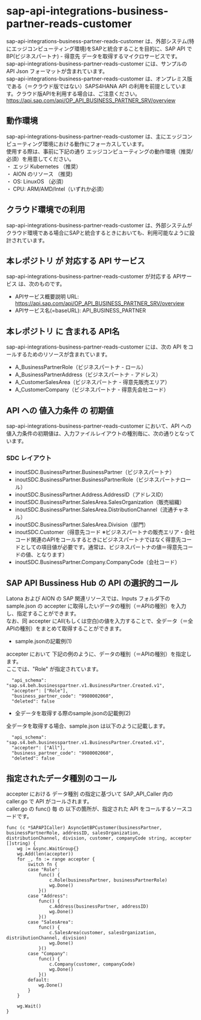 # sap-api-integrations-business-partner-reads-customer
sap-api-integrations-business-partner-reads-customer は、外部システム(特にエッジコンピューティング環境)をSAPと統合することを目的に、SAP API で BP(ビジネスパートナ) - 得意先 データを取得するマイクロサービスです。    
sap-api-integrations-business-partner-reads-customer には、サンプルのAPI Json フォーマットが含まれています。   
sap-api-integrations-business-partner-reads-customer は、オンプレミス版である（＝クラウド版ではない）SAPS4HANA API の利用を前提としています。クラウド版APIを利用する場合は、ご注意ください。   
https://api.sap.com/api/OP_API_BUSINESS_PARTNER_SRV/overview   

## 動作環境  
sap-api-integrations-business-partner-reads-customer は、主にエッジコンピューティング環境における動作にフォーカスしています。  
使用する際は、事前に下記の通り エッジコンピューティングの動作環境（推奨/必須）を用意してください。  
・ エッジ Kubernetes （推奨）    
・ AION のリソース （推奨)    
・ OS: LinuxOS （必須）    
・ CPU: ARM/AMD/Intel（いずれか必須）    

## クラウド環境での利用
sap-api-integrations-business-partner-reads-customer は、外部システムがクラウド環境である場合にSAPと統合するときにおいても、利用可能なように設計されています。  

## 本レポジトリ が 対応する API サービス
sap-api-integrations-business-partner-reads-customer が対応する APIサービス は、次のものです。

* APIサービス概要説明 URL: https://api.sap.com/api/OP_API_BUSINESS_PARTNER_SRV/overview    
* APIサービス名(=baseURL): API_BUSINESS_PARTNER

## 本レポジトリ に 含まれる API名
sap-api-integrations-business-partner-reads-customer には、次の API をコールするためのリソースが含まれています。  

* A_BusinessPartnerRole（ビジネスパートナ - ロール）
* A_BusinessPartnerAddress（ビジネスパートナ - アドレス）
* A_CustomerSalesArea（ビジネスパートナ - 得意先販売エリア）
* A_CustomerCompany（ビジネスパートナ - 得意先会社コード）

## API への 値入力条件 の 初期値
sap-api-integrations-business-partner-reads-customer において、API への値入力条件の初期値は、入力ファイルレイアウトの種別毎に、次の通りとなっています。  

### SDC レイアウト

* inoutSDC.BusinessPartner.BusinessPartner（ビジネスパートナ）
* inoutSDC.BusinessPartner.BusinessPartnerRole（ビジネスパートナロール）
* inoutSDC.BusinessPartner.Address.AddressID（アドレスID）
* inoutSDC.BusinessPartner.SalesArea.SalesOrganization（販売組織）
* inoutSDC.BusinessPartner.SalesArea.DistributionChannel（流通チャネル）
* inoutSDC.BusinessPartner.SalesArea.Division（部門）
* inoutSDC.Customer（得意先コード ※ビジネスパートナの販売エリア・会社コード関連のAPIをコールするときにビジネスパートナではなく得意先コードとしての項目値が必要です。通常は、ビジネスパートナの値＝得意先コードの値、となります）
* inoutSDC.BusinessPartner.Company.CompanyCode（会社コード）

## SAP API Bussiness Hub の API の選択的コール

Latona および AION の SAP 関連リソースでは、Inputs フォルダ下の sample.json の accepter に取得したいデータの種別（＝APIの種別）を入力し、指定することができます。  
なお、同 accepter にAll(もしくは空白)の値を入力することで、全データ（＝全APIの種別）をまとめて取得することができます。  

* sample.jsonの記載例(1)  

accepter において 下記の例のように、データの種別（＝APIの種別）を指定します。  
ここでは、"Role" が指定されています。    
  
```
  "api_schema": "sap.s4.beh.businesspartner.v1.BusinessPartner.Created.v1",
  "accepter": ["Role"],
  "business_partner_code": "9980002060",
  "deleted": false
```
  
* 全データを取得する際のsample.jsonの記載例(2)  

全データを取得する場合、sample.json は以下のように記載します。  

```
  "api_schema": "sap.s4.beh.businesspartner.v1.BusinessPartner.Created.v1",
  "accepter": ["All"],
  "business_partner_code": "9980002060",
  "deleted": false
```

## 指定されたデータ種別のコール

accepter における データ種別 の指定に基づいて SAP_API_Caller 内の caller.go で API がコールされます。  
caller.go の func() 毎 の 以下の箇所が、指定された API をコールするソースコードです。  

```
func (c *SAPAPICaller) AsyncGetBPCustomer(businessPartner, businessPartnerRole, addressID, salesOrganization, distributionChannel, division, customer, companyCode string, accepter []string) {
	wg := &sync.WaitGroup{}
	wg.Add(len(accepter))
	for _, fn := range accepter {
		switch fn {
		case "Role":
			func() {
				c.Role(businessPartner, businessPartnerRole)
				wg.Done()
			}()
		case "Address":
			func() {
				c.Address(businessPartner, addressID)
				wg.Done()
			}()
		case "SalesArea":
			func() {
				c.SalesArea(customer, salesOrganization, distributionChannel, division)
				wg.Done()
			}()
		case "Company":
			func() {
				c.Company(customer, companyCode)
				wg.Done()
			}()
		default:
			wg.Done()
		}
	}

	wg.Wait()
}
```